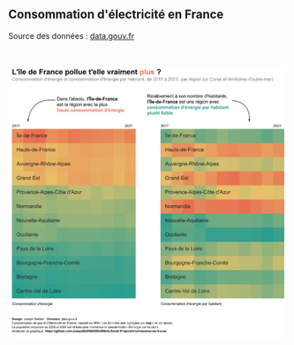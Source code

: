 
## Consommation d'électricité en France

Source des données : [data.gouv.fr](https://www.data.gouv.fr/fr/datasets/consommation-annuelle-delectricite-et-gaz-par-region-et-par-code-naf/)

<br>

![](electricity_consumption_heatmap_by_region_and_year.png)